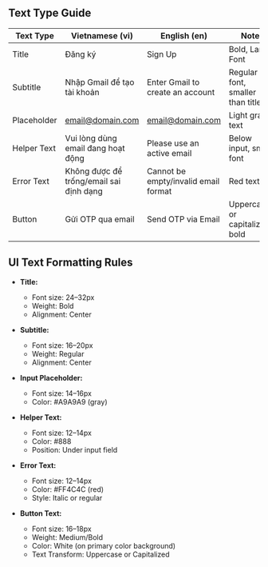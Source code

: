 ## Text Type Guide

| Text Type   | Vietnamese (vi)                         | English (en)                         | Note                             |
| ----------- | --------------------------------------- | ------------------------------------ | -------------------------------- |
| Title       | Đăng ký                                 | Sign Up                              | Bold, Large Font                 |
| Subtitle    | Nhập Gmail để tạo tài khoản             | Enter Gmail to create an account     | Regular font, smaller than title |
| Placeholder | email@domain.com                        | email@domain.com                     | Light gray text                  |
| Helper Text | Vui lòng dùng email đang hoạt động      | Please use an active email           | Below input, small font          |
| Error Text  | Không được để trống/email sai định dạng | Cannot be empty/invalid email format | Red text                         |
| Button      | Gửi OTP qua email                       | Send OTP via Email                   | Uppercase or capitalized, bold   |

## UI Text Formatting Rules

- **Title:**

  - Font size: 24–32px
  - Weight: Bold
  - Alignment: Center

- **Subtitle:**

  - Font size: 16–20px
  - Weight: Regular
  - Alignment: Center

- **Input Placeholder:**
  - Font size: 14–16px
  - Color: #A9A9A9 (gray)
- **Helper Text:**

  - Font size: 12–14px
  - Color: #888
  - Position: Under input field

- **Error Text:**

  - Font size: 12–14px
  - Color: #FF4C4C (red)
  - Style: Italic or regular

- **Button Text:**
  - Font size: 16–18px
  - Weight: Medium/Bold
  - Color: White (on primary color background)
  - Text Transform: Uppercase or Capitalized
